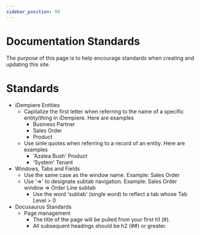 ```yaml
---
sidebar_position: 99
---
```

# Documentation Standards

The purpose of this page is to help encourage standards when creating and updating this site.

# Standards

* iDempiere Entities
    * Capitalize the first letter when referring to the name of a specific entity/thing in iDempiere. Here are examples
        * Business Partner
        * Sales Order
        * Product
    * Use sinle quotes when referring to a record of an entity. Here are examples
        * 'Azalea Bush' Product
        * 'System' Tenant
* Windows, Tabs and Fields
    * Use the same case as the window name. Example: Sales Order
    * Use '=>' to designate subtab navigation. Example: Sales Order window => Order Line subtab
        * Use the word 'subtab' (single word) to reflect a tab whose Tab Level > 0
* Docusaurus Standards
    * Page management
        * The title of the page will be pulled from your first h1 (#).
        * All subsequent headings should be h2 (##) or greater.
